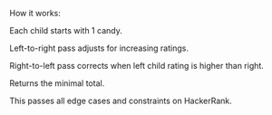 How it works:

Each child starts with 1 candy.

Left-to-right pass adjusts for increasing ratings.

Right-to-left pass corrects when left child rating is higher than right.

Returns the minimal total.

This passes all edge cases and constraints on HackerRank.